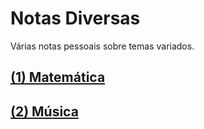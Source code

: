 # Notas Diversas

Várias notas pessoais sobre temas variados.

## [(1) Matemática](./matematica)
## [(2) Música](./musica)
